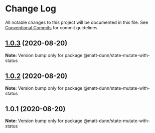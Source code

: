 # Change Log

All notable changes to this project will be documented in this file.
See [Conventional Commits](https://conventionalcommits.org) for commit guidelines.

## [1.0.3](https://github.com/matt-dunn/packages/compare/@matt-dunn/state-mutate-with-status@1.0.2...@matt-dunn/state-mutate-with-status@1.0.3) (2020-08-20)

**Note:** Version bump only for package @matt-dunn/state-mutate-with-status





## [1.0.2](https://github.com/matt-dunn/packages/compare/@matt-dunn/state-mutate-with-status@1.0.1...@matt-dunn/state-mutate-with-status@1.0.2) (2020-08-20)

**Note:** Version bump only for package @matt-dunn/state-mutate-with-status





## 1.0.1 (2020-08-20)

**Note:** Version bump only for package @matt-dunn/state-mutate-with-status
